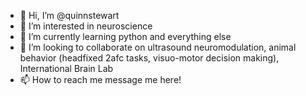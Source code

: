 - 👋 Hi, I’m @quinnstewart
- 👀 I’m interested in neuroscience
- 🌱 I’m currently learning python and everything else
- 💞️ I’m looking to collaborate on ultrasound neuromodulation, animal behavior (headfixed 2afc tasks, visuo-motor decision making), International Brain Lab
- 📫 How to reach me message me here!

<!---
quinnstewart/quinnstewart is a ✨ special ✨ repository because its `README.md` (this file) appears on your GitHub profile.
You can click the Preview link to take a look at your changes.
--->
